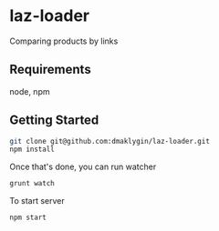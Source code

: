 # laz-loader
Comparing products by links


## Requirements

node, npm


## Getting Started

```bash
git clone git@github.com:dmaklygin/laz-loader.git
npm install
```

Once that's done, you can run watcher

```bash
grunt watch
```

To start server

```bash
npm start
```


